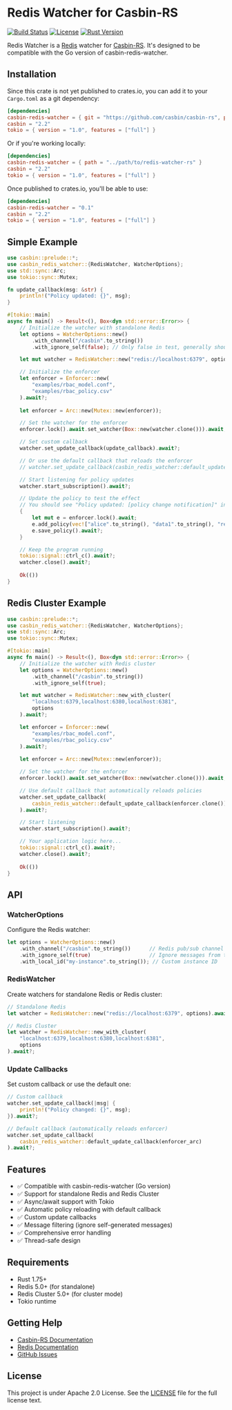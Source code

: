 # Redis Watcher for Casbin-RS

<!-- Badges will be enabled once the crate is published to crates.io -->
<!-- [![Crates.io](https://img.shields.io/crates/v/casbin-redis-watcher.svg)](https://crates.io/crates/casbin-redis-watcher) -->
<!-- [![Docs.rs](https://docs.rs/casbin-redis-watcher/badge.svg)](https://docs.rs/casbin-redis-watcher) -->
[![Build Status](https://img.shields.io/badge/build-passing-brightgreen.svg)](#)
[![License](https://img.shields.io/badge/License-Apache%202.0-blue.svg)](https://opensource.org/licenses/Apache-2.0)
[![Rust Version](https://img.shields.io/badge/rust-1.75%2B-orange.svg)](#)

Redis Watcher is a [Redis](http://redis.io) watcher for [Casbin-RS](https://github.com/casbin/casbin-rs). It's designed to be compatible with the Go version of casbin-redis-watcher.

## Installation

Since this crate is not yet published to crates.io, you can add it to your `Cargo.toml` as a git dependency:

```toml
[dependencies]
casbin-redis-watcher = { git = "https://github.com/casbin/casbin-rs", path = "redis-watcher-rs" }
casbin = "2.2"
tokio = { version = "1.0", features = ["full"] }
```

Or if you're working locally:

```toml
[dependencies]
casbin-redis-watcher = { path = "../path/to/redis-watcher-rs" }
casbin = "2.2"
tokio = { version = "1.0", features = ["full"] }
```

Once published to crates.io, you'll be able to use:

```toml
[dependencies]
casbin-redis-watcher = "0.1"
casbin = "2.2"
tokio = { version = "1.0", features = ["full"] }
```

## Simple Example

```rust
use casbin::prelude::*;
use casbin_redis_watcher::{RedisWatcher, WatcherOptions};
use std::sync::Arc;
use tokio::sync::Mutex;

fn update_callback(msg: &str) {
    println!("Policy updated: {}", msg);
}

#[tokio::main]
async fn main() -> Result<(), Box<dyn std::error::Error>> {
    // Initialize the watcher with standalone Redis
    let options = WatcherOptions::new()
        .with_channel("/casbin".to_string())
        .with_ignore_self(false); // Only false in test, generally should be true

    let mut watcher = RedisWatcher::new("redis://localhost:6379", options).await?;

    // Initialize the enforcer
    let enforcer = Enforcer::new(
        "examples/rbac_model.conf", 
        "examples/rbac_policy.csv"
    ).await?;
    
    let enforcer = Arc::new(Mutex::new(enforcer));

    // Set the watcher for the enforcer
    enforcer.lock().await.set_watcher(Box::new(watcher.clone())).await;

    // Set custom callback
    watcher.set_update_callback(update_callback).await?;

    // Or use the default callback that reloads the enforcer
    // watcher.set_update_callback(casbin_redis_watcher::default_update_callback(enforcer.clone())).await?;

    // Start listening for policy updates
    watcher.start_subscription().await?;

    // Update the policy to test the effect
    // You should see "Policy updated: [policy change notification]" in the log
    {
        let mut e = enforcer.lock().await;
        e.add_policy(vec!["alice".to_string(), "data1".to_string(), "read".to_string()]).await?;
        e.save_policy().await?;
    }

    // Keep the program running
    tokio::signal::ctrl_c().await?;
    watcher.close().await?;
    
    Ok(())
}
```

## Redis Cluster Example

```rust
use casbin::prelude::*;
use casbin_redis_watcher::{RedisWatcher, WatcherOptions};
use std::sync::Arc;
use tokio::sync::Mutex;

#[tokio::main]
async fn main() -> Result<(), Box<dyn std::error::Error>> {
    // Initialize the watcher with Redis cluster
    let options = WatcherOptions::new()
        .with_channel("/casbin".to_string())
        .with_ignore_self(true);

    let mut watcher = RedisWatcher::new_with_cluster(
        "localhost:6379,localhost:6380,localhost:6381", 
        options
    ).await?;

    let enforcer = Enforcer::new(
        "examples/rbac_model.conf", 
        "examples/rbac_policy.csv"
    ).await?;
    
    let enforcer = Arc::new(Mutex::new(enforcer));

    // Set the watcher for the enforcer
    enforcer.lock().await.set_watcher(Box::new(watcher.clone())).await;

    // Use default callback that automatically reloads policies
    watcher.set_update_callback(
        casbin_redis_watcher::default_update_callback(enforcer.clone())
    ).await?;

    // Start listening
    watcher.start_subscription().await?;

    // Your application logic here...
    tokio::signal::ctrl_c().await?;
    watcher.close().await?;
    
    Ok(())
}
```

## API

### WatcherOptions

Configure the Redis watcher:

```rust
let options = WatcherOptions::new()
    .with_channel("/casbin".to_string())      // Redis pub/sub channel
    .with_ignore_self(true)                   // Ignore messages from this instance
    .with_local_id("my-instance".to_string()); // Custom instance ID
```

### RedisWatcher

Create watchers for standalone Redis or Redis cluster:

```rust
// Standalone Redis
let watcher = RedisWatcher::new("redis://localhost:6379", options).await?;

// Redis Cluster  
let watcher = RedisWatcher::new_with_cluster(
    "localhost:6379,localhost:6380,localhost:6381", 
    options
).await?;
```

### Update Callbacks

Set custom callback or use the default one:

```rust
// Custom callback
watcher.set_update_callback(|msg| {
    println!("Policy changed: {}", msg);
}).await?;

// Default callback (automatically reloads enforcer)
watcher.set_update_callback(
    casbin_redis_watcher::default_update_callback(enforcer_arc)
).await?;
```

## Features

- ✅ Compatible with casbin-redis-watcher (Go version)
- ✅ Support for standalone Redis and Redis Cluster
- ✅ Async/await support with Tokio
- ✅ Automatic policy reloading with default callback
- ✅ Custom update callbacks
- ✅ Message filtering (ignore self-generated messages)
- ✅ Comprehensive error handling
- ✅ Thread-safe design

## Requirements

- Rust 1.75+
- Redis 5.0+ (for standalone)
- Redis Cluster 5.0+ (for cluster mode)
- Tokio runtime

## Getting Help

- [Casbin-RS Documentation](https://docs.rs/casbin/)
- [Redis Documentation](https://redis.io/documentation)
- [GitHub Issues](https://github.com/casbin/casbin-rs/issues)

## License

This project is under Apache 2.0 License. See the [LICENSE](LICENSE) file for the full license text.
